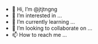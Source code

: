 - 👋 Hi, I’m @jtjtngng
- 👀 I’m interested in ...
- 🌱 I’m currently learning ...
- 💞️ I’m looking to collaborate on ...
- 📫 How to reach me ...

<!---
jtjtngng/jtjtngng is a ✨ special ✨ repository because its `README.md` (this file) appears on your GitHub profile.
You can click the Preview link to take a look at your changes.
--->
